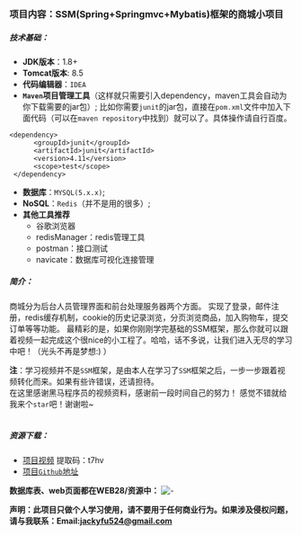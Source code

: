 ### 项目内容：SSM(Spring+Springmvc+Mybatis)框架的商城小项目
##### 技术基础：
- **JDK版本**：1.8+
- **Tomcat版本**: 8.5
- **代码编辑器**：`IDEA`
- **`Maven`项目管理工具**（这样就只需要引入dependency，maven工具会自动为你下载需要的jar包）;
比如你需要`junit`的jar包，直接在`pom.xml`文件中加入下面代码（可以在`maven repository`中找到）就可以了。具体操作请自行百度。
```
<dependency>
      <groupId>junit</groupId>
      <artifactId>junit</artifactId>
      <version>4.11</version>
      <scope>test</scope>
 </dependency>
```
- **数据库**：`MYSQL(5.x.x)`;  
- **NoSQL**：`Redis`（并不是用的很多）;
- **其他工具推荐**
	- 谷歌浏览器
	- redisManager：redis管理工具
	- postman：接口测试
	- navicate：数据库可视化连接管理

##### 简介：
商城分为后台人员管理界面和前台处理服务器两个方面。
实现了登录，邮件注册，redis缓存机制，cookie的历史记录浏览，分页浏览商品，加入购物车，提交订单等等功能。
最精彩的是，如果你刚刚学完基础的SSM框架，那么你就可以跟着视频一起完成这个很nice的小工程了。哈哈，话不多说，让我们进入无尽的学习中吧！（光头不再是梦想:) ）
  
**注**：学习视频并不是`SSM`框架，是由本人在学习了`SSM`框架之后，一步一步跟着视频转化而来。如果有些许错误，还请担待。<br>
在这里感谢黑马程序员的视频资料，感谢前一段时间自己的努力！
感觉不错就给我来个`star`吧！谢谢啦~<br>
<br>



##### 资源下载：
- [项目视频](https://pan.baidu.com/s/1rnmrioE7HSEaxuElKpjLlA)  提取码：t7hv <br>
- [项目`Github`地址](https://github.com/JackyFuu/SSM-Maven-Heima)

**数据库表、web页面都在WEB28/资源中：**
![-](https://img-blog.csdnimg.cn/20190412230858894.png?x-oss-process=image/watermark,type_ZmFuZ3poZW5naGVpdGk,shadow_10,text_aHR0cHM6Ly9ibG9nLmNzZG4ubmV0L3FxXzM4ODUxOTM3,size_16,color_FFFFFF,t_70)
 
 
 **声明：此项目只做个人学习使用，请不要用于任何商业行为。如果涉及侵权问题，请与我联系：Email:<jackyfu524@gmail.com>**
